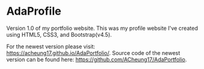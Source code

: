 # AdaProfile
Version 1.0 of my portfolio website. 
This was my profile website I've created using HTML5, CSS3, and Bootstrap(v4.5). 

For the newest version please visit: https://acheung17.github.io/AdaPortfolio/.
Source code of the newest version can be found here: https://github.com/ACheung17/AdaPortfolio.
